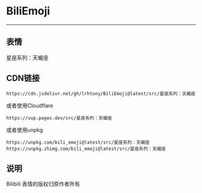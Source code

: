 # BiliEmoji
---
## 表情
星座系列：天蝎座
## CDN链接
```
https://cdn.jsdelivr.net/gh/lrhtony/BiliEmoji@latest/src/星座系列：天蝎座
```
或者使用Cloudflare
```
https://vup.pages.dev/src/星座系列：天蝎座
```
或者使用unpkg
```
https://unpkg.com/bili_emoji@latest/src/星座系列：天蝎座
https://unpkg.zhimg.com/bili_emoji@latest/src/星座系列：天蝎座
```
## 说明
Bilibili 表情的版权归原作者所有
